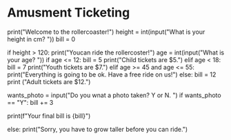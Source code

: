 # Amusment Ticketing

print("Welcome to the rollercoaster!")
height = int(input("What is your height in cm? "))
bill = 0

if height > 120:
  print("Youcan ride the rollercoster!")
  age = int(input("What is your age? "))
  if age <= 12:
    bill = 5
    print("Child tickets are $5.")
  elif age < 18:
    bill = 7
    print("Youth tickets are $7.")
  elif age >= 45 and age <= 55:
    print("Everything is going to be ok.   Have a free ride on us!")
  else:
    bill = 12
    print ("Adult tickets are $12.")

  wants_photo = input("Do you wnat a       photo taken? Y or N. ")
  if wants_photo == "Y":
    bill += 3

  print(f"Your final bill is {bill}")
  
else:
  print("Sorry, you have to grow taller before you can ride.")
